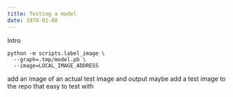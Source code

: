 ```yaml
---
title: Testing a model
date: 1970-01-08
---
```

Intro

```
python -m scripts.label_image \
  --graph=.tmp/model.pb \
  --image=LOCAL_IMAGE_ADDRESS
```

add an image of an actual test image and output
maybe add a test image to the repo that easy to test with
